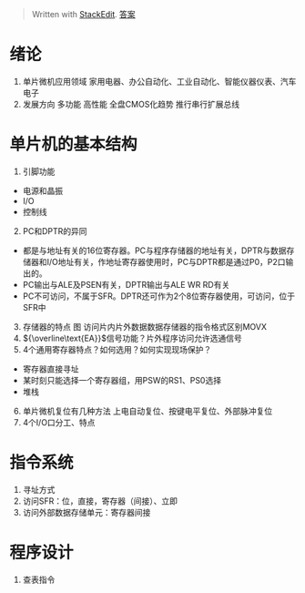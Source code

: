 > Written with [StackEdit](https://stackedit.io/).
> [答案](https://wenku.baidu.com/view/d2657490876fb84ae45c3b3567ec102de2bddfc9.html)
# 绪论
1. 单片微机应用领域
家用电器、办公自动化、工业自动化、智能仪器仪表、汽车电子
2. 发展方向
多功能 高性能 全盘CMOS化趋势 推行串行扩展总线
# 单片机的基本结构
1. 引脚功能
- 电源和晶振
- I/O
- 控制线
2. PC和DPTR的异同
- 都是与地址有关的16位寄存器。PC与程序存储器的地址有关，DPTR与数据存储器和I/O地址有关，作地址寄存器使用时，PC与DPTR都是通过P0，P2口输出的。
- PC输出与ALE及PSEN有关，DPTR输出与ALE WR RD有关
- PC不可访问，不属于SFR。DPTR还可作为2个8位寄存器使用，可访问，位于SFR中
3. 存储器的特点 图
访问片内片外数据数据存储器的指令格式区别MOVX
4. ${\overline\text{EA}}$信号功能？片外程序访问允许选通信号
5. 4个通用寄存器特点？如何选用？如何实现现场保护？
- 寄存器直接寻址
- 某时刻只能选择一个寄存器组，用PSW的RS1、PS0选择
- 堆栈
6. 单片微机复位有几种方法
上电自动复位、按键电平复位、外部脉冲复位
7. 4个I/O口分工、特点
# 指令系统
1. 寻址方式
2. 访问SFR：位，直接，寄存器（间接）、立即
3. 访问外部数据存储单元：寄存器间接
# 程序设计
1. 查表指令
<!--stackedit_data:
eyJoaXN0b3J5IjpbLTEzNjY4ODk4MzUsLTE5OTUzOTg3Niw4Mz
U3MzUxNzYsODYyNzY1MDU0LDE3MTg4NzYyNTUsLTUwMTA4MTEx
LC0xMjgyODk4MzM5LDkzNzE5NzMzNywtNTY2NjQwMjAsLTQ3NT
UxMzY0NywxNDA5MzY5MTMwLC00OTc4MjE5MzAsNjE2MTIxODI1
LDE4NDQyOTM4OTgsLTYxODMzNjEyLC03ODg4MTkyNjgsMjAzNj
g4OTk4MCwtMTMzNjcwMDM4MywxNjU1NTc4ODE4LDE4Mjk2ODYw
NDddfQ==
-->